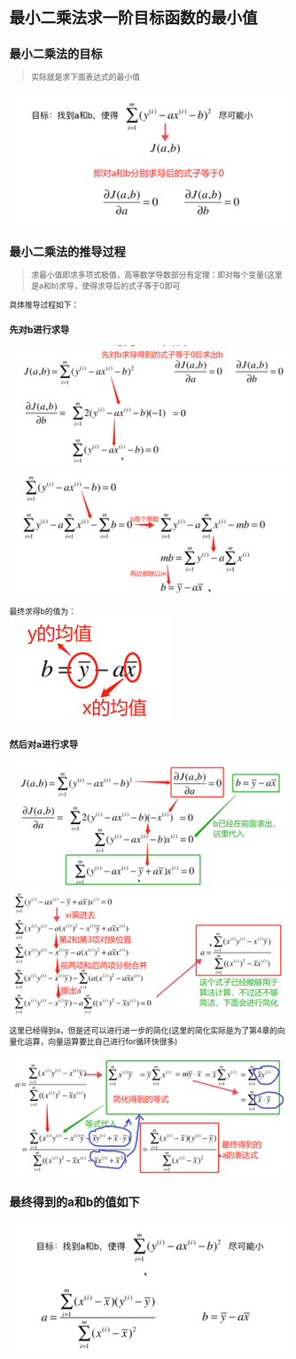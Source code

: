 # 最小二乘法求一阶目标函数的最小值

## 最小二乘法的目标

> 实际就是求下面表达式的最小值

![最小二乘法的目标](images/最小二乘法的目标.png)

## 最小二乘法的推导过程

> 求最小值即求多项式极值，高等数学导数部分有定理：即对每个变量(这里是a和b)求导，使得求导后的式子等于0即可

具体推导过程如下：

### 先对b进行求导

![对b求导1](images/对b求导1.png)
![对b求导2](images/对b求导2.png)

最终求得b的值为：  
![对b求导3](images/对b求导3.png)

### 然后对a进行求导

![对a求导1](images/对a求导1.png)
![对a求导2](images/对a求导2.png)

这里已经得到a，但是还可以进行进一步的简化(这里的简化实际是为了第4章的向量化运算，向量运算要比自己进行for循环快很多)

![对a求导3](images/对a求导3.png)

## 最终得到的a和b的值如下

![最终求导得到的a和b的值](images/最终求导得到的a和b的值.png)

